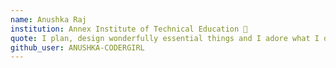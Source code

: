 ```yaml
---
name: Anushka Raj 
institution: Annex Institute of Technical Education 🚩 
quote: I plan, design wonderfully essential things and I adore what I do, and I cherish codes more than chocolates
github_user: ANUSHKA-CODERGIRL
---
```

